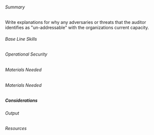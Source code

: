 
###### Summary

Write explanations for why any adversaries or threats that the auditor identifies as "un-addressable" with the organizations current capacity.

###### Base Line Skills


###### Operational Security


###### Materials Needed


###### Materials Needed 

##### Considerations


###### Output


###### Resources


